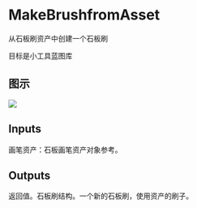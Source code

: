 # MakeBrushfromAsset

从石板刷资产中创建一个石板刷

目标是小工具蓝图库

## 图示

![]($-20221218-21333695.png)

## Inputs

画笔资产：石板画笔资产对象参考。  

## Outputs

返回值。石板刷结构。一个新的石板刷，使用资产的刷子。
